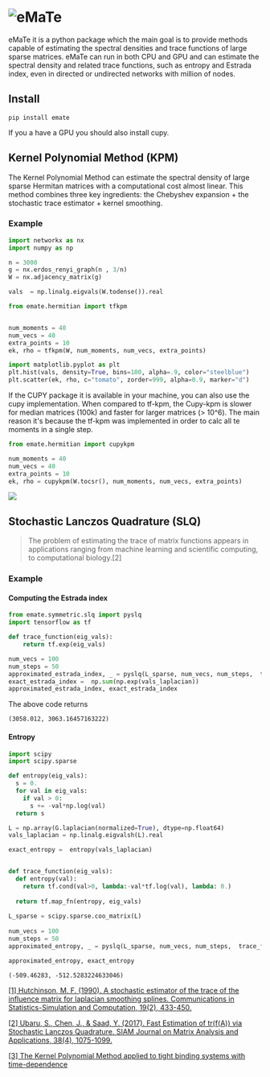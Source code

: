 # ![eMaTe](emate.png)

eMaTe it is a python package which the main goal is to provide  methods capable of estimating the spectral densities and trace 
functions of large sparse matrices. eMaTe can run in both CPU and GPU and can estimate the spectral density and related trace functions, such as entropy and Estrada index, even in directed or undirected networks with million of nodes.

## Install                                                                                                              
```
pip install emate
```

If you a have a GPU you should also install cupy.
## Kernel Polynomial Method (KPM)

The Kernel Polynomial Method can estimate the spectral density of large sparse Hermitan matrices with a computational cost almost linear. This method combines three key ingredients: the Chebyshev expansion + the stochastic trace estimator + kernel smoothing.


### Example

```python
import networkx as nx
import numpy as np

n = 3000
g = nx.erdos_renyi_graph(n , 3/n)
W = nx.adjacency_matrix(g)

vals  = np.linalg.eigvals(W.todense()).real
```

```python
from emate.hermitian import tfkpm


num_moments = 40
num_vecs = 40
extra_points = 10
ek, rho = tfkpm(W, num_moments, num_vecs, extra_points)
```

```python
import matplotlib.pyplot as plt
plt.hist(vals, density=True, bins=100, alpha=.9, color="steelblue")
plt.scatter(ek, rho, c="tomato", zorder=999, alpha=0.9, marker="d")

```
If the CUPY package it is available in your machine, you can also use the cupy implementation. When compared to tf-kpm, the
Cupy-kpm is slower for median matrices (100k) and faster for larger matrices (> 10^6). The main reason it's because the tf-kpm was implemented in order to calc all te moments in a single step. 

```python
from emate.hermitian import cupykpm

num_moments = 40
num_vecs = 40
extra_points = 10
ek, rho = cupykpm(W.tocsr(), num_moments, num_vecs, extra_points)
```


![](docs/source/imgs/kpm.png)

## Stochastic Lanczos Quadrature (SLQ)


>The problem of estimating the trace of matrix functions appears in applications ranging from machine learning and scientific computing, to computational biology.[2] 

### Example

#### Computing the Estrada index

```python
from emate.symmetric.slq import pyslq
import tensorflow as tf

def trace_function(eig_vals):
    return tf.exp(eig_vals)

num_vecs = 100
num_steps = 50
approximated_estrada_index, _ = pyslq(L_sparse, num_vecs, num_steps,  trace_function)
exact_estrada_index =  np.sum(np.exp(vals_laplacian))
approximated_estrada_index, exact_estrada_index
```
The above code returns

```
(3058.012, 3063.16457163222)
```
#### Entropy
```python
import scipy
import scipy.sparse

def entropy(eig_vals):
  s = 0.
  for val in eig_vals:
    if val > 0:
      s += -val*np.log(val)
  return s

L = np.array(G.laplacian(normalized=True), dtype=np.float64)
vals_laplacian = np.linalg.eigvalsh(L).real

exact_entropy =  entropy(vals_laplacian)


def trace_function(eig_vals):
  def entropy(val):
    return tf.cond(val>0, lambda:-val*tf.log(val), lambda: 0.)
  
  return tf.map_fn(entropy, eig_vals)
 
L_sparse = scipy.sparse.coo_matrix(L)
    
num_vecs = 100
num_steps = 50
approximated_entropy, _ = pyslq(L_sparse, num_vecs, num_steps,  trace_function)

approximated_entropy, exact_entropy
```
```
(-509.46283, -512.5283224633046)
```
[[1] Hutchinson, M. F. (1990). A stochastic estimator of the trace of the influence matrix for laplacian smoothing splines. Communications in Statistics-Simulation and Computation, 19(2), 433-450.](https://www.tandfonline.com/doi/abs/10.1080/03610919008812866)

[[2] Ubaru, S., Chen, J., & Saad, Y. (2017). Fast Estimation of tr(f(A)) via Stochastic Lanczos Quadrature. SIAM Journal on Matrix Analysis and Applications, 38(4), 1075-1099.](https://epubs.siam.org/doi/abs/10.1137/16M1104974)

[[3] The Kernel Polynomial Method applied to
tight binding systems with
time-dependence]()


 

